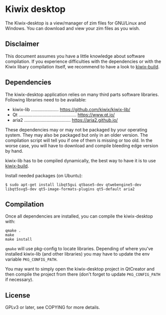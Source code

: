 Kiwix desktop
=============

The Kiwix-desktop is a view/manager of zim files for GNU/Linux and Windows.
You can download and view your zim files as you wish.

Disclaimer
----------

This document assumes you have a little knowledge about software
compilation. If you experience difficulties with the dependencies or
with the Kiwix libary compilation itself, we recommend to have a look
to [kiwix-build](https://github.com/kiwix/kiwix-build).

Dependencies
------------

The kiwix-desktop application relies on many third parts software libraries.
Following libraries need to be available:

* kiwix-lib ...................... https://github.com/kiwix/kiwix-lib/
* Qt .............................................. https://www.qt.io/
* aria2 ..................................... https://aria2.github.io/

These dependencies may or may not be packaged by your operating
system. They may also be packaged but only in an older version. The
compilation script will tell you if one of them is missing or too old.
In the worse case, you will have to download and compile bleeding edge
version by hand.

kiwix-lib has to be compiled dynamically, the best way to have it is
to use [kiwix-build](https://github.com/kiwix/kiwix-build).

Install needed packages (on Ubuntu):
```
$ sudo apt-get install libqt5gui qtbase5-dev qtwebengine5-dev libqt5svg5-dev qt5-image-formats-plugins qt5-default aria2
```

Compilation
-----------

Once all dependencies are installed, you can compile the kiwix-desktop
with:
```
qmake .
make
make install
```

`qmake` will use pkg-config to locate libraries. Depending of where
you've installed kiwix-lib (and other libraries) you may have to
update the env variable `PKG_CONFIG_PATH`.

You may want to simply open the kiwix-desktop project in QtCreator and
then compile the project from there (don't forget to update
`PKG_CONFIG_PATH` if necessary).

License
-------

GPLv3 or later, see COPYING for more details.
